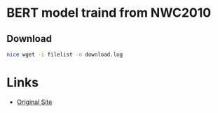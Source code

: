 # BERT model traind from NWC2010

## Download

```sh
nice wget -i filelist -o download.log
```

# Links

 * [Original Site](http://www.s-yata.jp/corpus/nwc2010/)
